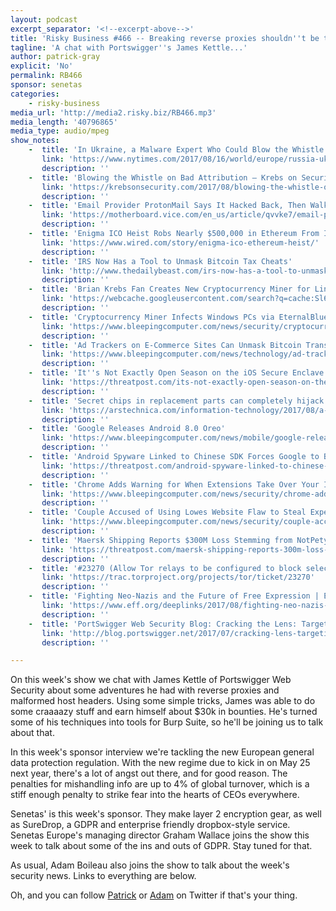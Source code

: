 ```yaml
---
layout: podcast
excerpt_separator: '<!--excerpt-above-->'
title: 'Risky Business #466 -- Breaking reverse proxies shouldn''t be this easy'
tagline: 'A chat with Portswigger''s James Kettle...'
author: patrick-gray
explicit: 'No'
permalink: RB466
sponsor: senetas
categories:
    - risky-business
media_url: 'http://media2.risky.biz/RB466.mp3'
media_length: '40796865'
media_type: audio/mpeg
show_notes:
    -  title: 'In Ukraine, a Malware Expert Who Could Blow the Whistle on Russian Hacking - The New York Times'
       link: 'https://www.nytimes.com/2017/08/16/world/europe/russia-ukraine-malware-hacking-witness.html'
       description: '' 
    -  title: 'Blowing the Whistle on Bad Attribution — Krebs on Security'
       link: 'https://krebsonsecurity.com/2017/08/blowing-the-whistle-on-bad-attribution/'
       description: '' 
    -  title: 'Email Provider ProtonMail Says It Hacked Back, Then Walks Claim Back - Motherboard'
       link: 'https://motherboard.vice.com/en_us/article/qvvke7/email-provider-protonmail-says-it-hacked-back-then-walks-claim-back'
       description: '' 
    -  title: 'Enigma ICO Heist Robs Nearly $500,000 in Ethereum From Investors | WIRED'
       link: 'https://www.wired.com/story/enigma-ico-ethereum-heist/'
       description: '' 
    -  title: 'IRS Now Has a Tool to Unmask Bitcoin Tax Cheats'
       link: 'http://www.thedailybeast.com/irs-now-has-a-tool-to-unmask-bitcoin-tax-cheats'
       description: '' 
    -  title: 'Brian Krebs Fan Creates New Cryptocurrency Miner for Linux Devices'
       link: 'https://webcache.googleusercontent.com/search?q=cache:Sl6mtD68pCAJ:https://www.bleepingcomputer.com/news/security/brian-krebs-fan-creates-new-cryptocurrency-miner-for-linux-devices/+&cd=2&hl=en&ct=clnk&gl=au'
       description: '' 
    -  title: 'Cryptocurrency Miner Infects Windows PCs via EternalBlue and WMI'
       link: 'https://www.bleepingcomputer.com/news/security/cryptocurrency-miner-infects-windows-pcs-via-eternalblue-and-wmi/'
       description: '' 
    -  title: 'Ad Trackers on E-Commerce Sites Can Unmask Bitcoin Transactions'
       link: 'https://www.bleepingcomputer.com/news/technology/ad-trackers-on-e-commerce-sites-can-unmask-bitcoin-transactions/'
       description: '' 
    -  title: 'It''s Not Exactly Open Season on the iOS Secure Enclave | Threatpost | The first stop for security news'
       link: 'https://threatpost.com/its-not-exactly-open-season-on-the-ios-secure-enclave/127533/'
       description: '' 
    -  title: 'Secret chips in replacement parts can completely hijack your phone’s security | Ars Technica'
       link: 'https://arstechnica.com/information-technology/2017/08/a-repair-shop-could-completely-hack-your-phone-and-you-wouldnt-know-it/'
       description: '' 
    -  title: 'Google Releases Android 8.0 Oreo'
       link: 'https://www.bleepingcomputer.com/news/mobile/google-releases-android-8-0-oreo/'
       description: '' 
    -  title: 'Android Spyware Linked to Chinese SDK Forces Google to Boot 500 Apps | Threatpost | The first stop for security news'
       link: 'https://threatpost.com/android-spyware-linked-to-chinese-sdk-forces-google-to-boot-500-apps/127585/'
       description: '' 
    -  title: 'Chrome Adds Warning for When Extensions Take Over Your Internet Connection'
       link: 'https://www.bleepingcomputer.com/news/security/chrome-adds-warning-for-when-extensions-take-over-your-internet-connection/'
       description: '' 
    -  title: 'Couple Accused of Using Lowes Website Flaw to Steal Expensive Goods'
       link: 'https://www.bleepingcomputer.com/news/security/couple-accused-of-using-lowes-website-flaw-to-steal-expensive-goods/'
       description: '' 
    -  title: 'Maersk Shipping Reports $300M Loss Stemming from NotPetya Attack | Threatpost | The first stop for security news'
       link: 'https://threatpost.com/maersk-shipping-reports-300m-loss-stemming-from-notpetya-attack/127477/'
       description: '' 
    -  title: '#23270 (Allow Tor relays to be configured to block selected hidden services, including racist hate sites) – Tor Bug Tracker & Wiki'
       link: 'https://trac.torproject.org/projects/tor/ticket/23270'
       description: '' 
    -  title: 'Fighting Neo-Nazis and the Future of Free Expression | Electronic Frontier Foundation'
       link: 'https://www.eff.org/deeplinks/2017/08/fighting-neo-nazis-future-free-expression'
       description: '' 
    -  title: 'PortSwigger Web Security Blog: Cracking the Lens: Targeting HTTP''s Hidden Attack-Surface'
       link: 'http://blog.portswigger.net/2017/07/cracking-lens-targeting-https-hidden.html?m=1'
       description: '' 

---
```

On this week's show we chat with James Kettle of Portswigger Web Security about some adventures he had with reverse proxies and malformed host headers. Using some simple tricks, James was able to do some craaaazy stuff and earn himself about $30k in bounties. He's turned some of his techniques into tools for Burp Suite, so he'll be joining us to talk about that.

In this week's sponsor interview we're tackling the new European general data protection regulation. With the new regime due to kick in on May 25 next year, there's a lot of angst out there, and for good reason. The penalties for mishandling info are up to 4% of global turnover, which is a stiff enough penalty to strike fear into the hearts of CEOs everywhere.

Senetas' is this week's sponsor. They make layer 2 encryption gear, as well as SureDrop, a GDPR and enterprise friendly dropbox-style service. Senetas Europe's managing director Graham Wallace joins the show this week to talk about some of the ins and outs of GDPR. Stay tuned for that.

As usual, Adam Boileau also joins the show to talk about the week's security news. Links to everything are below.

Oh, and you can follow <a href='https://twitter.com/riskybusiness'>Patrick</a> or <a href='https://twitter.com/metlstorm'>Adam</a> on Twitter if that's your thing.
